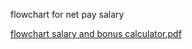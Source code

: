 flowchart for net pay salary 


[flowchart salary and bonus calculator.pdf](https://github.com/user-attachments/files/18129037/flowchart.salary.and.bonus.calculator.pdf)
